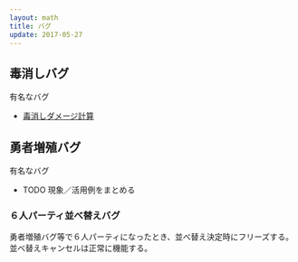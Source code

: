 ```yaml
---
layout: math
title: バグ
update: 2017-05-27
---
```


## 毒消しバグ

有名なバグ

* [毒消しダメージ計算](bug000)


## 勇者増殖バグ

有名なバグ

* TODO 現象／活用例をまとめる

### ６人パーティ並べ替えバグ

勇者増殖バグ等で６人パーティになったとき、並べ替え決定時にフリーズする。
並べ替えキャンセルは正常に機能する。
